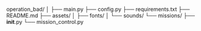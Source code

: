 operation_bad/
│
├── main.py
├── config.py
├── requirements.txt
├── README.md
├── assets/
│   ├── fonts/
│   └── sounds/
└── missions/
    ├── __init__.py
    └── mission_control.py
